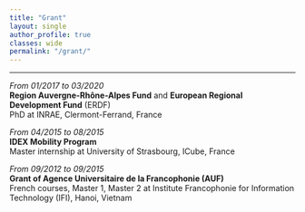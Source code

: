 ```yaml
---
title: "Grant"   
layout: single
author_profile: true 
classes: wide
permalink: "/grant/"  
---
```

----
*From 01/2017 to 03/2020*  
**Region Auvergne-Rhône-Alpes Fund** and **European Regional Development Fund** (ERDF)  
PhD at INRAE, Clermont-Ferrand, France  

*From 04/2015 to 08/2015*  
**IDEX Mobility Program**  
Master internship at University of Strasbourg, ICube, France  

*From 09/2012 to 09/2015*  
**Grant of Agence Universitaire de la Francophonie (AUF)**  
French courses, Master 1, Master 2 at Institute Francophonie for Information Technology (IFI), Hanoi, Vietnam 
